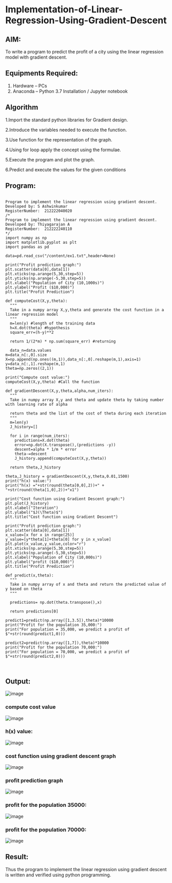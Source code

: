 # Implementation-of-Linear-Regression-Using-Gradient-Descent

## AIM:
To write a program to predict the profit of a city using the linear regression model with gradient descent.

## Equipments Required:
1. Hardware – PCs
2. Anaconda – Python 3.7 Installation / Jupyter notebook

## Algorithm
1.Import the standard python libraries for Gradient design.

2.Introduce the variables needed to execute the function.

3.Use function for the representation of the graph.

4.Using for loop apply the concept using the formulae.

5.Execute the program and plot the graph.

6.Predict and execute the values for the given conditions


## Program:
```

Program to implement the linear regression using gradient descent.
Developed by: S Ashwinkumar
RegisterNumber:  212222040020
/*
Program to implement the linear regression using gradient descent.
Developed by: Thiyagarajan A
RegisterNumber:  212222240110
*/
import numpy as np
import matplotlib.pyplot as plt
import pandas as pd

data=pd.read_csv("/content/ex1.txt",header=None)

print("Profit prediction graph:")
plt.scatter(data[0],data[1])
plt.xticks(np.arange(5,30,step=5))
plt.yticks(np.arange(-5,30,step=5))
plt.xlabel("Population of City (10,1000s)")
plt.ylabel("Profit ($10,000)")
plt.title("Profit Prediction")

def computeCost(X,y,theta):
  """
  Take in a numpy array X,y,theta and generate the cost function in a linear regression model
  """
  m=len(y) #length of the training data
  h=X.dot(theta) #hypothesis
  square_err=(h-y)**2

  return 1/(2*m) * np.sum(square_err) #returning
  
  data_n=data.values
m=data_n[:,0].size
X=np.append(np.ones((m,1)),data_n[:,0].reshape(m,1),axis=1)
y=data_n[:,1].reshape(m,1)
theta=np.zeros((2,1))

print("Compute cost value:")
computeCost(X,y,theta) #Call the function

def gradientDescent(X,y,theta,alpha,num_iters):
  """
  Take in numpy array X,y and theta and update theta by taking number with learning rate of alpha

  return theta and the list of the cost of theta during each iteration
  """
  m=len(y)
  J_history=[]

  for i in range(num_iters):
    predictions=X.dot(theta)
    error=np.dot(X.transpose(),(predictions -y))
    descent=alpha * 1/m * error
    theta-=descent
    J_history.append(computeCost(X,y,theta))

  return theta,J_history  
  
theta,J_history = gradientDescent(X,y,theta,0.01,1500)
print("h(x) value:")
print("h(x) ="+str(round(theta[0,0],2))+" + "+str(round(theta[1,0],2))+"x1")

print("Cost function using Gradient Descent graph:")
plt.plot(J_history)
plt.xlabel("Iteration")
plt.ylabel("$J(\Theta)$")
plt.title("Cost function using Gradient Descent")

print("Profit prediction graph:")
plt.scatter(data[0],data[1])
x_value=[x for x in range(25)]
y_value=[y*theta[1]+theta[0] for y in x_value]
plt.plot(x_value,y_value,color="r")
plt.xticks(np.arange(5,30,step=5))
plt.yticks(np.arange(-5,30,step=5))
plt.xlabel("Population of City (10,000s)")
plt.ylabel("profit ($10,000)")
plt.title("Profit Prediction")

def predict(x,theta):
  """
  Take in numpy array of x and theta and return the predicted value of y based on theta
  """

  predictions= np.dot(theta.transpose(),x)

  return predictions[0]
  
predict1=predict(np.array([1,3.5]),theta)*10000
print("Profit for the population 35,000:")
print("For population = 35,000, we predict a profit of $"+str(round(predict1,0)))

predict2=predict(np.array([1,7]),theta)*10000
print("Profit for the population 70,000:")
print("For population = 70,000, we predict a profit of $"+str(round(predict2,0)))



```

## Output:
![image](https://github.com/ashwinkumarsaveethaofficial/Implementation-of-Linear-Regression-Using-Gradient-Descent/assets/120731469/9b3ea740-6978-4eb7-aeba-d16cce45ae5e)

### compute cost value
![image](https://github.com/ashwinkumarsaveethaofficial/Implementation-of-Linear-Regression-Using-Gradient-Descent/assets/120731469/da02b685-9d34-4e44-b282-b52f22adf481)

### h(x) value:
![image](https://github.com/ashwinkumarsaveethaofficial/Implementation-of-Linear-Regression-Using-Gradient-Descent/assets/120731469/bfedb5e3-680b-4459-ae62-f53388d45713)

### cost function using gradient descent graph
![image](https://github.com/ashwinkumarsaveethaofficial/Implementation-of-Linear-Regression-Using-Gradient-Descent/assets/120731469/45f3079b-000c-4a10-87f7-5f5b33223684)

### profit prediction graph
![image](https://github.com/ashwinkumarsaveethaofficial/Implementation-of-Linear-Regression-Using-Gradient-Descent/assets/120731469/f0daddf4-f504-49f8-8e4b-d2e36a9e6365)

### profit for the population 35000:
![image](https://github.com/ashwinkumarsaveethaofficial/Implementation-of-Linear-Regression-Using-Gradient-Descent/assets/120731469/32600920-0381-4e58-a81b-f711fbaa3a36)

### profit for the population 70000:
![image](https://github.com/ashwinkumarsaveethaofficial/Implementation-of-Linear-Regression-Using-Gradient-Descent/assets/120731469/78d6b32b-6130-4124-a651-336e809c2fbe)


## Result:
Thus the program to implement the linear regression using gradient descent is written and verified using python programming.

